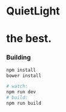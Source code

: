 # QuietLight 
# the best.

### Building

``` bash
npm install
bower install

# watch:
npm run dev
# build:
npm run build
```
